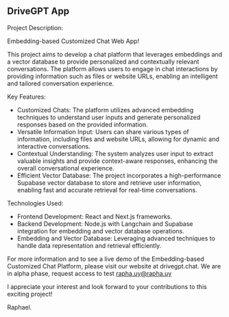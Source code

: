 
## DriveGPT App

Project Description:

Embedding-based Customized Chat Web App!

This project aims to develop a chat platform that leverages embeddings and a vector database to provide personalized and contextually relevant conversations. The platform allows users to engage in chat interactions by providing information such as files or website URLs, enabling an intelligent and tailored conversation experience.

Key Features:
- Customized Chats: The platform utilizes advanced embedding techniques to understand user inputs and generate personalized responses based on the provided information.
- Versatile Information Input: Users can share various types of information, including files and website URLs, allowing for dynamic and interactive conversations.
- Contextual Understanding: The system analyzes user input to extract valuable insights and provide context-aware responses, enhancing the overall conversational experience.
- Efficient Vector Database: The project incorporates a high-performance Supabase vector database to store and retrieve user information, enabling fast and accurate retrieval for real-time conversations.

Technologies Used:
- Frontend Development: React and Next.js frameworks.
- Backend Development: Node.js with Langchain and Supabase integration for embedding and vector database operations.
- Embedding and Vector Database: Leveraging advanced techniques to handle data representation and retrieval efficiently.

For more information and to see a live demo of the Embedding-based Customized Chat Platform, please visit our website at drivegpt.chat. We are in alpha phase, request access to test rapha.uy@rapha.uy

I appreciate your interest and look forward to your contributions to this exciting project!

Raphael.